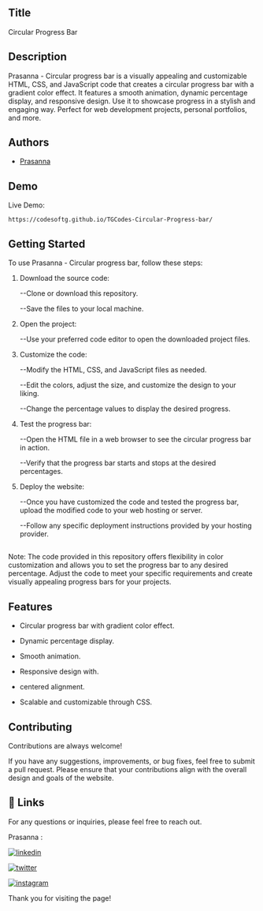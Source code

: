 
## Title

 Circular Progress Bar
## Description 

 Prasanna - Circular progress bar is a visually appealing and customizable HTML, CSS, and JavaScript code that creates a circular progress bar with a gradient color effect. It features a smooth animation, dynamic percentage display, and responsive design. Use it to showcase progress in a stylish and engaging way. Perfect for web development projects, personal portfolios, and more.



## Authors

- [Prasanna](https://github.com/Prasanna02) 


## Demo

Live Demo:

    https://codesoftg.github.io/TGCodes-Circular-Progress-bar/
## Getting Started

To use Prasanna - Circular progress bar, follow these steps:

1. Download the source code:
    
    --Clone or download this repository.
    
    --Save the files to your local machine.

2. Open the project:
    
    --Use your preferred code editor to open the downloaded project files.

3. Customize the code:
    
    --Modify the HTML, CSS, and JavaScript files as needed.
    
    --Edit the colors, adjust the size, and customize the design to your liking.
    
    --Change the percentage values to display the desired progress.

4. Test the progress bar:
    
    --Open the HTML file in a web browser to see the circular progress bar in action.
    
    --Verify that the progress bar starts and stops at the desired percentages.

5. Deploy the website:
    
    --Once you have customized the code and tested the progress bar, upload the modified code to your web hosting or server.
    
    --Follow any specific deployment instructions provided by your hosting provider.

## 

Note: The code provided in this repository offers flexibility in color customization and allows you to set the progress bar to any desired percentage. Adjust the code to meet your specific requirements and create visually appealing progress bars for your projects.


## Features

- Circular progress bar with gradient color effect.

- Dynamic percentage display.

- Smooth animation.

- Responsive design with.

- centered alignment.

- Scalable and customizable through CSS.


## Contributing

Contributions are always welcome!

If you have any suggestions, improvements, or bug fixes, feel free to submit a pull request. Please ensure that your contributions align with the overall design and goals of the website. 


## 🔗 Links

For any questions or inquiries, please feel free to reach out. 

Prasanna :

[![linkedin](https://img.shields.io/badge/linkedin-0A66C2?style=for-the-badge&logo=linkedin&logoColor=white)](https://www.linkedin.com/in/prasanna1572/)


[![twitter](https://img.shields.io/badge/twitter-1DA1F2?style=for-the-badge&logo=twitter&logoColor=white)](https://twitter.com/Hirthik_cham)

[![instagram](https://img.shields.io/badge/instagram-E4405F?style=for-the-badge&logo=instagram&logoColor=white)](https://www.instagram.com/moonstrucktraveller003/)


Thank you for visiting the page!